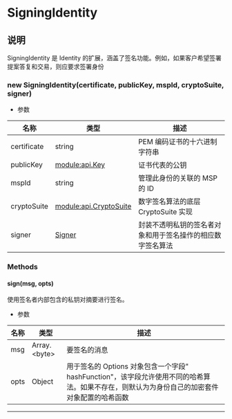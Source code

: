 # SigningIdentity

## 说明

SigningIdentity 是 Identity 的扩展，涵盖了签名功能。例如，如果客户希望签署提案答复和交易，则应要求签署身份

### new SigningIdentity(certificate, publicKey, mspId, cryptoSuite, signer)

- 参数

| 名称        | 类型                                                                                                            | 描述                                                       |
| ----------- | --------------------------------------------------------------------------------------------------------------- | ---------------------------------------------------------- |
| certificate | string                                                                                                          | PEM 编码证书的十六进制字符串                               |
| publicKey   | [module:api.Key](https://hyperledger.github.io/fabric-sdk-node/release-1.4/module-api.Key.html)                 | 证书代表的公钥                                             |
| mspId       | string                                                                                                          | 管理此身份的关联的 MSP 的 ID                               |
| cryptoSuite | [module:api.CryptoSuite](https://hyperledger.github.io/fabric-sdk-node/release-1.4/module-api.CryptoSuite.html) | 数字签名算法的底层 CryptoSuite 实现                        |
| signer      | [Signer](https://hyperledger.github.io/fabric-sdk-node/release-1.4/Signer.html)                                 | 封装不透明私钥的签名者对象和用于签名操作的相应数字签名算法 |

### Methods

#### sign(msg, opts)

使用签名者内部包含的私钥对摘要进行签名。

- 参数

| 名称 | 类型               | 描述                                                                                                                                         |
| ---- | ------------------ | -------------------------------------------------------------------------------------------------------------------------------------------- |
| msg  | Array.&lt;byte&gt; | 要签名的消息                                                                                                                                 |
| opts | Object             | 用于签名的 Options 对象包含一个字段" hashFunction"，该字段允许使用不同的哈希算法。如果不存在，则默认为为身份自己的加密套件对象配置的哈希函数 |

---
